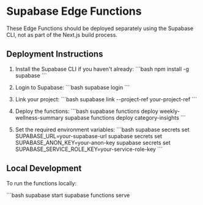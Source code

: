# Supabase Edge Functions

These Edge Functions should be deployed separately using the Supabase CLI, not as part of the Next.js build process.

## Deployment Instructions

1. Install the Supabase CLI if you haven't already:
   \`\`\`bash
   npm install -g supabase
   \`\`\`

2. Login to Supabase:
   \`\`\`bash
   supabase login
   \`\`\`

3. Link your project:
   \`\`\`bash
   supabase link --project-ref your-project-ref
   \`\`\`

4. Deploy the functions:
   \`\`\`bash
   supabase functions deploy weekly-wellness-summary
   supabase functions deploy category-insights
   \`\`\`

5. Set the required environment variables:
   \`\`\`bash
   supabase secrets set SUPABASE_URL=your-supabase-url
   supabase secrets set SUPABASE_ANON_KEY=your-anon-key
   supabase secrets set SUPABASE_SERVICE_ROLE_KEY=your-service-role-key
   \`\`\`

## Local Development

To run the functions locally:

\`\`\`bash
supabase start
supabase functions serve
